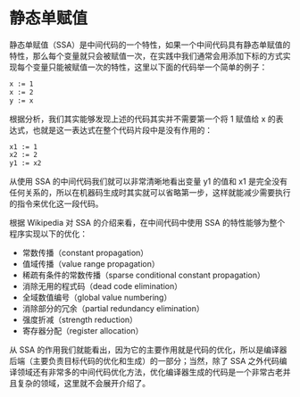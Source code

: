 # 静态单赋值

静态单赋值（SSA）是中间代码的一个特性，如果一个中间代码具有静态单赋值的特性，那么每个变量就只会被赋值一次，在实践中我们通常会用添加下标的方式实现每个变量只能被赋值一次的特性，这里以下面的代码举一个简单的例子：

```sh
x := 1
x := 2
y := x
```

根据分析，我们其实能够发现上述的代码其实并不需要第一个将 1 赋值给 x 的表达式，也就是这一表达式在整个代码片段中是没有作用的：

```sh
x1 := 1
x2 := 2
y1 := x2
```

从使用 SSA 的中间代码我们就可以非常清晰地看出变量 y1 的值和 x1 是完全没有任何关系的，所以在机器码生成时其实就可以省略第一步，这样就能减少需要执行的指令来优化这一段代码。

根据 Wikipedia 对 SSA 的介绍来看，在中间代码中使用 SSA 的特性能够为整个程序实现以下的优化：

- 常数传播（constant propagation）
- 值域传播（value range propagation）
- 稀疏有条件的常数传播（sparse conditional constant propagation）
- 消除无用的程式码（dead code elimination）
- 全域数值编号（global value numbering）
- 消除部分的冗余（partial redundancy elimination）
- 强度折减（strength reduction）
- 寄存器分配（register allocation）

从 SSA 的作用我们就能看出，因为它的主要作用就是代码的优化，所以是编译器后端（主要负责目标代码的优化和生成）的一部分；当然，除了 SSA 之外代码编译领域还有非常多的中间代码优化方法，优化编译器生成的代码是一个非常古老并且复杂的领域，这里就不会展开介绍了。
